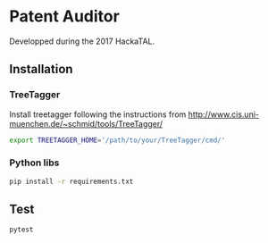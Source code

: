 # Patent Auditor

Developped during the 2017 HackaTAL.

## Installation

### TreeTagger

Install treetagger following the instructions from http://www.cis.uni-muenchen.de/~schmid/tools/TreeTagger/

```bash
export TREETAGGER_HOME='/path/to/your/TreeTagger/cmd/'
```

### Python libs

```bash
pip install -r requirements.txt
```

## Test

```bash
pytest
```





